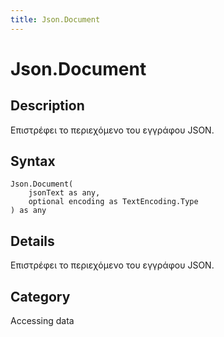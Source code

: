 ```yaml
---
title: Json.Document
---
```


# Json.Document


## Description

Επιστρέφει το περιεχόμενο του εγγράφου JSON.


## Syntax

```powerquery
Json.Document(
    jsonText as any,
    optional encoding as TextEncoding.Type
) as any
```


## Details

Επιστρέφει το περιεχόμενο του εγγράφου JSON.



## Category
Accessing data
